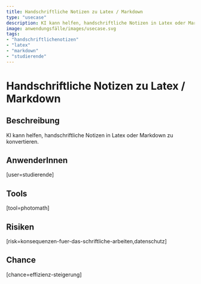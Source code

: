 ```yaml
---
title: Handschriftliche Notizen zu Latex / Markdown
type: "usecase"
description: KI kann helfen, handschriftliche Notizen in Latex oder Markdown zu konvertieren.
image: anwendungsfälle/images/usecase.svg
tags:
- "handschriftlichenotizen"
- "latex"
- "markdown"
- "studierende"
---
```


# Handschriftliche Notizen zu Latex / Markdown

## Beschreibung

KI kann helfen, handschriftliche Notizen in Latex oder Markdown zu konvertieren.

## AnwenderInnen

[user=studierende]


## Tools

[tool=photomath]


## Risiken

[risk=konsequenzen-fuer-das-schriftliche-arbeiten,datenschutz]


## Chance

[chance=effizienz-steigerung]
